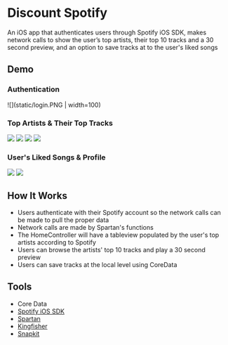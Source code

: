 # Discount Spotify
An iOS app that authenticates users through Spotify iOS SDK, makes network calls to show the user’s top artists, their top 10 tracks and a 30 second preview, and an option to save tracks at to the user's liked songs
## Demo
### Authentication
![](static/login.PNG | width=100)
### Top Artists & Their Top Tracks
![](static/login.PNG) ![](static/topArtists.PNG) ![](static/topTracks.PNG) ![](static/max.PNG)
### User's Liked Songs & Profile
![](static/likedSongs.PNG) ![](static/profile.PNG)
## How It Works
* Users authenticate with their Spotify account so the network calls can be made to pull the proper data
* Network calls are made by Spartan's functions
* The HomeController will have a tableview populated by the user's top artists according to Spotify
* Users can browse the artists' top 10 tracks and play a 30 second preview
* Users can save tracks at the local level using CoreData
## Tools
* Core Data
* [Spotify iOS SDK](https://github.com/spotify/ios-sdk)
* [Spartan](https://github.com/Daltron/Spartan)
* [Kingfisher](https://github.com/onevcat/Kingfisher)
* [Snapkit](https://github.com/SnapKit/SnapKit)
